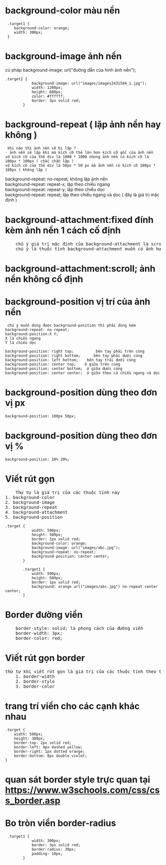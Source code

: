 # background-color màu nền
```
 .target1 {
    background-color: orange;
    width: 300px;
 }
```
# background-image ảnh nền
cú pháp background-image: url("đường dẫn của hình ảnh nền");
```
.target2 {
            background-image: url("images/images2431584_1.jpg");
            width: 1200px;
            height: 600px;
            color: #ffffff;
            border: 3px solid red;
        }
```
# background-repeat ( lặp ảnh nền hay không )
```
 khi nào thì ảnh nền sẽ bị lặp ?
- ảnh nền sẽ lặp khi mà kích cỡ thẻ lớn hơn kích cỡ gốc của ảnh nền 
vd kích cỡ của thẻ div là 1000 * 1000 nhưng ảnh nền có kích cỡ là 100px * 100px ( chắc chắn lặp )
vd kích cỡ của thẻ div là 50px * 50 px mà ảnh nền có kích cỡ 100px * 100px ( không lặp )
```
background-repeat: no-repeat; không lặp ảnh nền   
background-repeat: repeat-x; lặp theo chiều ngang   
background-repeat: repeat-y; lặp theo chiều dọc   
background-repeat: repeat; lặp theo chiều ngang và dọc ( đây là giá trị mặc định )   
#  background-attachment:fixed đính kèm ảnh nền 1 cách cố định
<pre>
    chú ý giá trị mặc định của background-attachment là scroll
    chú ý là thuộc tính background-attachment muốn có ảnh hưởng background-repeat: no-repeat;
</pre>
# background-attachment:scroll; ảnh nền không cố định
# background-position vị trí của ảnh nền
```
 chú ý muốn dùng được background-position thì phải dùng kèm background-repeat: no-repeat;
background-position:X Y;
X là chiều ngang 
Y là chiều dọc

background-position: right top;          bên tay phải trên cùng 
background-position: right bottom;      bên tay phải dưới cùng
background-position: left bottom;    bên tay trái dưới cùng
background-position: center top;    ở giữa trên cùng
background-position: center bottom;  ở giữa dưới cùng
background-position: center center;  ở giữa theo cả chiều ngang và dọc
```
# background-position dùng theo đơn vị px
```
background-position: 100px 50px;
```
# background-position dùng theo đơn vị %
```
background-position: 10% 20%;
```
# Viết rút gọn
<pre>
    Thự tự là giá trị của các thuộc tính này
1. background-color
2. background-image
3. background-repeat
4. background-attachment
5. background-position
</pre>

```
.target {
            width: 500px;
            height: 500px;
            border: 1px solid red;
            background-color: orange;
            background-image: url("images/abc.jpg");
            background-repeat: no-repeat;
            background-position: center center;
        }

        .target1 {
            width: 500px;
            height: 500px;
            border: 1px solid red;
            background: orange url("images/abc.jpg") no-repeat center center;
        }
```

# <h1>Border đường viền</h1>
<pre>
    border-style: solid; là phong cách của đường viền
    border-width: 3px;
    border-color: red;
</pre>
#  <h1>Viết rút gọn border </h1>
<pre>thứ tự khi viết rút gọn là giá trị của các thuộc tính theo thứ tự :
    1. border-width 
    2. border-style
    3. border-color
</pre>
# trang trí viền cho các cạnh khác nhau
```
.target {
    width: 500px;
    height: 300px;
    border-top: 2px solid red;
    border-left: 4px dashed yellow;
    border-right: 1px dotted orange;
    border-bottom: 8px double violet;
}
```
# quan sát border style trực quan tại https://www.w3schools.com/css/css_border.asp 
# <h1>Bo tròn viền border-radius</h1>
```
 .target1 {
            width: 300px;
            border: 3px solid red;
            border-radius: 30px;
            padding: 10px;
        }
```
